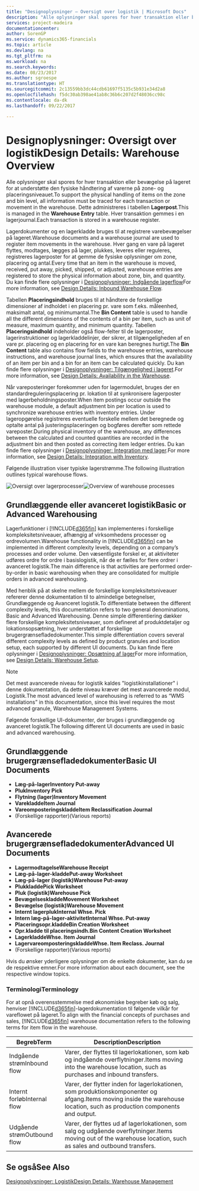 ```yaml
---
title: "Designoplysninger – Oversigt over logistik | Microsoft Docs"
description: "Alle oplysninger skal spores for hver transaktion eller bevægelse på lageret for at understøtte den fysiske håndtering af varerne på zone- og placeringsniveauet. Dette administreres i tabellen **Lagerpost**. Hver transaktion gemmes i en lagerjournal."
services: project-madeira
documentationcenter: 
author: SorenGP
ms.service: dynamics365-financials
ms.topic: article
ms.devlang: na
ms.tgt_pltfrm: na
ms.workload: na
ms.search.keywords: 
ms.date: 08/23/2017
ms.author: sgroespe
ms.translationtype: HT
ms.sourcegitcommit: 2c13559bb3dc44cdb61697f5135c5b931e34d2a8
ms.openlocfilehash: f5dc30ab398ae41ab8c36b6c207d2f48036cc98c
ms.contentlocale: da-dk
ms.lasthandoff: 09/22/2017

---
```

# <a name="design-details-warehouse-overview"></a><span data-ttu-id="6b75d-105">Designoplysninger: Oversigt over logistik</span><span class="sxs-lookup"><span data-stu-id="6b75d-105">Design Details: Warehouse Overview</span></span>
<span data-ttu-id="6b75d-106">Alle oplysninger skal spores for hver transaktion eller bevægelse på lageret for at understøtte den fysiske håndtering af varerne på zone- og placeringsniveauet.</span><span class="sxs-lookup"><span data-stu-id="6b75d-106">To support the physical handling of items on the zone and bin level, all information must be traced for each transaction or movement in the warehouse.</span></span> <span data-ttu-id="6b75d-107">Dette administreres i tabellen **Lagerpost**.</span><span class="sxs-lookup"><span data-stu-id="6b75d-107">This is managed in the **Warehouse Entry** table.</span></span> <span data-ttu-id="6b75d-108">Hver transaktion gemmes i en lagerjournal.</span><span class="sxs-lookup"><span data-stu-id="6b75d-108">Each transaction is stored in a warehouse register.</span></span>  

<span data-ttu-id="6b75d-109">Lagerdokumenter og en lagerkladde bruges til at registrere varebevægelser på lageret.</span><span class="sxs-lookup"><span data-stu-id="6b75d-109">Warehouse documents and a warehouse journal are used to register item movements in the warehouse.</span></span> <span data-ttu-id="6b75d-110">Hver gang en vare på lageret flyttes, modtages, lægges på lager, plukkes, leveres eller reguleres, registreres lagerposter for at gemme de fysiske oplysninger om zone, placering og antal.</span><span class="sxs-lookup"><span data-stu-id="6b75d-110">Every time that an item in the warehouse is moved, received, put away, picked, shipped, or adjusted, warehouse entries are registered to store the physical information about zone, bin, and quantity.</span></span> <span data-ttu-id="6b75d-111">Du kan finde flere oplysninger i [Designoplysninger: Indgående lagerflow](design-details-outbound-warehouse-flow.md)</span><span class="sxs-lookup"><span data-stu-id="6b75d-111">For more information, see [Design Details: Inbound Warehouse Flow](design-details-outbound-warehouse-flow.md).</span></span>  

<span data-ttu-id="6b75d-112">Tabellen **Placeringsindhold** bruges til at håndtere de forskellige dimensioner af indholdet i en placering pr. vare som f.eks. måleenhed, maksimalt antal, og minimumantal.</span><span class="sxs-lookup"><span data-stu-id="6b75d-112">The **Bin Content** table is used to handle all the different dimensions of the contents of a bin per item, such as unit of measure, maximum quantity, and minimum quantity.</span></span> <span data-ttu-id="6b75d-113">Tabellen **Placeringsindhold** indeholder også flow-felter til de lagerposter, lagerinstruktioner og lagerkladdelinjer, der sikrer, at tilgængeligheden af en vare pr. placering og en placering for en vare kan beregnes hurtigt.</span><span class="sxs-lookup"><span data-stu-id="6b75d-113">The **Bin Content** table also contains flow fields to the warehouse entries, warehouse instructions, and warehouse journal lines, which ensures that the availability of an item per bin and a bin for an item can be calculated quickly.</span></span> <span data-ttu-id="6b75d-114">Du kan finde flere oplysninger i [Designoplysninger: Tilgængelighed i lageret](design-details-availability-in-the-warehouse.md).</span><span class="sxs-lookup"><span data-stu-id="6b75d-114">For more information, see [Design Details: Availability in the Warehouse](design-details-availability-in-the-warehouse.md).</span></span>  

<span data-ttu-id="6b75d-115">Når vareposteringer forekommer uden for lagermodulet, bruges der en standardreguleringsplacering pr. lokation til at synkronisere lagerposter med lagerbeholdningsposter.</span><span class="sxs-lookup"><span data-stu-id="6b75d-115">When item postings occur outside the warehouse module, a default adjustment bin per location is used to synchronize warehouse entries with inventory entries.</span></span> <span data-ttu-id="6b75d-116">Under lageropgørelse registreres eventuelle forskelle mellem det beregnede og optalte antal på justeringsplaceringen og bogføres derefter som rettede vareposter.</span><span class="sxs-lookup"><span data-stu-id="6b75d-116">During physical inventory of the warehouse, any differences between the calculated and counted quantities are recorded in the adjustment bin and then posted as correcting item ledger entries.</span></span> <span data-ttu-id="6b75d-117">Du kan finde flere oplysninger i [Designoplysninger: Integration med lager](design-details-integration-with-inventory.md).</span><span class="sxs-lookup"><span data-stu-id="6b75d-117">For more information, see [Design Details: Integration with Inventory](design-details-integration-with-inventory.md).</span></span>  

<span data-ttu-id="6b75d-118">Følgende illustration viser typiske lagerstrømme.</span><span class="sxs-lookup"><span data-stu-id="6b75d-118">The following illustration outlines typical warehouse flows.</span></span>  

<span data-ttu-id="6b75d-119">![Oversigt over lagerprocesser](media/design_details_warehouse_management_overview.png "design_details_warehouse_management_overview")</span><span class="sxs-lookup"><span data-stu-id="6b75d-119">![Overview of warehouse processes](media/design_details_warehouse_management_overview.png "design_details_warehouse_management_overview")</span></span>  

## <a name="basic-or-advanced-warehousing"></a><span data-ttu-id="6b75d-120">Grundlæggende eller avanceret logistik</span><span class="sxs-lookup"><span data-stu-id="6b75d-120">Basic or Advanced Warehousing</span></span>  
<span data-ttu-id="6b75d-121">Lagerfunktioner i [!INCLUDE[d365fin](includes/d365fin_md.md)] kan implementeres i forskellige kompleksitetsniveauer, afhængig af virksomhedens processer og ordrevolumen.</span><span class="sxs-lookup"><span data-stu-id="6b75d-121">Warehouse functionality in [!INCLUDE[d365fin](includes/d365fin_md.md)] can be implemented in different complexity levels, depending on a company’s processes and order volume.</span></span> <span data-ttu-id="6b75d-122">Den væsentligste forskel er, at aktiviteter udføres ordre for ordre i basislogistik, når de er fælles for flere ordrer i avanceret logistik.</span><span class="sxs-lookup"><span data-stu-id="6b75d-122">The main difference is that activities are performed order-by-order in basic warehousing when they are consolidated for multiple orders in advanced warehousing.</span></span>  

 <span data-ttu-id="6b75d-123">Med henblik på at skelne mellem de forskellige kompleksitetsniveauer refererer denne dokumentation til to almindelige betegnelser, Grundlæggende og Avanceret logistik.</span><span class="sxs-lookup"><span data-stu-id="6b75d-123">To differentiate between the different complexity levels, this documentation refers to two general denominations, Basic and Advanced Warehousing.</span></span> <span data-ttu-id="6b75d-124">Denne simple differentiering dækker flere forskellige kompleksitetsniveauer, som defineret af produktdetaljer og lokationsopsætning, hver understøttet af forskellige brugergrænsefladedokumenter.</span><span class="sxs-lookup"><span data-stu-id="6b75d-124">This simple differentiation covers several different complexity levels as defined by product granules and location setup, each supported by different UI documents.</span></span> <span data-ttu-id="6b75d-125">Du kan finde flere oplysninger i [Designoplysninger: Opsætning af lager](design-details-warehouse-setup.md)</span><span class="sxs-lookup"><span data-stu-id="6b75d-125">For more information, see [Design Details: Warehouse Setup](design-details-warehouse-setup.md).</span></span>  

> [!NOTE]  
>  <span data-ttu-id="6b75d-126">Det mest avancerede niveau for logistik kaldes "logistikinstallationer" i denne dokumentation, da dette niveau kræver det mest avancerede modul, Logistik.</span><span class="sxs-lookup"><span data-stu-id="6b75d-126">The most advanced level of warehousing is referred to as “WMS installations” in this documentation, since this level requires the most advanced granule, Warehouse Management Systems.</span></span>  

 <span data-ttu-id="6b75d-127">Følgende forskellige UI-dokumenter, der bruges i grundlæggende og avanceret logistik.</span><span class="sxs-lookup"><span data-stu-id="6b75d-127">The following different UI documents are used in basic and advanced warehousing.</span></span>  

## <a name="basic-ui-documents"></a><span data-ttu-id="6b75d-128">Grundlæggende brugergrænsefladedokumenter</span><span class="sxs-lookup"><span data-stu-id="6b75d-128">Basic UI Documents</span></span>  

-   <span data-ttu-id="6b75d-129">**Læg-på-lager**</span><span class="sxs-lookup"><span data-stu-id="6b75d-129">**Inventory Put-away**</span></span>  
-   <span data-ttu-id="6b75d-130">**Pluk**</span><span class="sxs-lookup"><span data-stu-id="6b75d-130">**Inventory Pick**</span></span>  
-   <span data-ttu-id="6b75d-131">**Flytning (lager)**</span><span class="sxs-lookup"><span data-stu-id="6b75d-131">**Inventory Movement**</span></span>  
-   <span data-ttu-id="6b75d-132">**Varekladde**</span><span class="sxs-lookup"><span data-stu-id="6b75d-132">**Item Journal**</span></span>  
-   <span data-ttu-id="6b75d-133">**Vareomposteringskladde**</span><span class="sxs-lookup"><span data-stu-id="6b75d-133">**Item Reclassification Journal**</span></span>  
-   <span data-ttu-id="6b75d-134">(Forskellige rapporter)</span><span class="sxs-lookup"><span data-stu-id="6b75d-134">(Various reports)</span></span>  

## <a name="advanced-ui-documents"></a><span data-ttu-id="6b75d-135">Avancerede brugergrænsefladedokumenter</span><span class="sxs-lookup"><span data-stu-id="6b75d-135">Advanced UI Documents</span></span>  

-   <span data-ttu-id="6b75d-136">**Lagermodtagelse**</span><span class="sxs-lookup"><span data-stu-id="6b75d-136">**Warehouse Receipt**</span></span>  
-   <span data-ttu-id="6b75d-137">**Læg-på-lager-kladde**</span><span class="sxs-lookup"><span data-stu-id="6b75d-137">**Put-away Worksheet**</span></span>  
-   <span data-ttu-id="6b75d-138">**Læg-på-lager (logistik)**</span><span class="sxs-lookup"><span data-stu-id="6b75d-138">**Warehouse Put-away**</span></span>  
-   <span data-ttu-id="6b75d-139">**Plukkladde**</span><span class="sxs-lookup"><span data-stu-id="6b75d-139">**Pick Worksheet**</span></span>  
-   <span data-ttu-id="6b75d-140">**Pluk (logistik)**</span><span class="sxs-lookup"><span data-stu-id="6b75d-140">**Warehouse Pick**</span></span>  
-   <span data-ttu-id="6b75d-141">**Bevægelseskladde**</span><span class="sxs-lookup"><span data-stu-id="6b75d-141">**Movement Worksheet**</span></span>  
-   <span data-ttu-id="6b75d-142">**Bevægelse (logistik)**</span><span class="sxs-lookup"><span data-stu-id="6b75d-142">**Warehouse Movement**</span></span>  
-   <span data-ttu-id="6b75d-143">**Internt lagerpluk**</span><span class="sxs-lookup"><span data-stu-id="6b75d-143">**Internal Whse. Pick**</span></span>  
-   <span data-ttu-id="6b75d-144">**Intern læg-på-lager-aktivitet**</span><span class="sxs-lookup"><span data-stu-id="6b75d-144">**Internal Whse. Put-away**</span></span>  
-   <span data-ttu-id="6b75d-145">**Placeringsopr.kladde**</span><span class="sxs-lookup"><span data-stu-id="6b75d-145">**Bin Creation Worksheet**</span></span>  
-   <span data-ttu-id="6b75d-146">**Opr.kladde til placeringsindh.**</span><span class="sxs-lookup"><span data-stu-id="6b75d-146">**Bin Content Creation Worksheet**</span></span>  
-   <span data-ttu-id="6b75d-147">**Lagerkladde**</span><span class="sxs-lookup"><span data-stu-id="6b75d-147">**Whse. Item Journal**</span></span>  
-   <span data-ttu-id="6b75d-148">**Lagervareomposteringskladde**</span><span class="sxs-lookup"><span data-stu-id="6b75d-148">**Whse. Item Reclass. Journal**</span></span>  
-   <span data-ttu-id="6b75d-149">(Forskellige rapporter)</span><span class="sxs-lookup"><span data-stu-id="6b75d-149">(Various reports)</span></span>  

<span data-ttu-id="6b75d-150">Hvis du ønsker yderligere oplysninger om de enkelte dokumenter, kan du se de respektive emner.</span><span class="sxs-lookup"><span data-stu-id="6b75d-150">For more information about each document, see the respective window topics.</span></span>  

### <a name="terminology"></a><span data-ttu-id="6b75d-151">Terminologi</span><span class="sxs-lookup"><span data-stu-id="6b75d-151">Terminology</span></span>  
<span data-ttu-id="6b75d-152">For at opnå overensstemmelse med økonomiske begreber køb og salg, henviser [!INCLUDE[d365fin](includes/d365fin_md.md)]-lagerdokumentation til følgende vilkår for vareflowet på lageret.</span><span class="sxs-lookup"><span data-stu-id="6b75d-152">To align with the financial concepts of purchases and sales, [!INCLUDE[d365fin](includes/d365fin_md.md)] warehouse documentation refers to the following terms for item flow in the warehouse.</span></span>  

|<span data-ttu-id="6b75d-153">Begreb</span><span class="sxs-lookup"><span data-stu-id="6b75d-153">Term</span></span>|<span data-ttu-id="6b75d-154">Description</span><span class="sxs-lookup"><span data-stu-id="6b75d-154">Description</span></span>|  
|----------|---------------------------------------|  
|<span data-ttu-id="6b75d-155">Indgående strøm</span><span class="sxs-lookup"><span data-stu-id="6b75d-155">Inbound flow</span></span>|<span data-ttu-id="6b75d-156">Varer, der flyttes til lagerlokationen, som køb og indgående overflytninger.</span><span class="sxs-lookup"><span data-stu-id="6b75d-156">Items moving into the warehouse location, such as purchases and inbound transfers.</span></span>|  
|<span data-ttu-id="6b75d-157">Internt forløb</span><span class="sxs-lookup"><span data-stu-id="6b75d-157">Internal flow</span></span>|<span data-ttu-id="6b75d-158">Varer, der flytter inden for lagerlokationen, som produktionskomponenter og afgang.</span><span class="sxs-lookup"><span data-stu-id="6b75d-158">Items moving inside the warehouse location, such as production components and output.</span></span>|  
|<span data-ttu-id="6b75d-159">Udgående strøm</span><span class="sxs-lookup"><span data-stu-id="6b75d-159">Outbound flow</span></span>|<span data-ttu-id="6b75d-160">Varer, der flyttes ud af lagerlokationen, som salg og udgående overflytninger.</span><span class="sxs-lookup"><span data-stu-id="6b75d-160">Items moving out of the warehouse location, such as sales and outbound transfers.</span></span>|  

## <a name="see-also"></a><span data-ttu-id="6b75d-161">Se også</span><span class="sxs-lookup"><span data-stu-id="6b75d-161">See Also</span></span>  
 [<span data-ttu-id="6b75d-162">Designoplysninger: Logistik</span><span class="sxs-lookup"><span data-stu-id="6b75d-162">Design Details: Warehouse Management</span></span>](design-details-warehouse-management.md)

